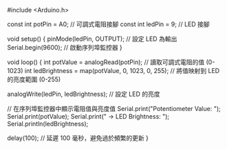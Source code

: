 #include <Arduino.h>

const int potPin = A0; // 可調式電阻接腳
const int ledPin = 9; // LED 接腳

void setup() {
  pinMode(ledPin, OUTPUT); // 設定 LED 為輸出
  Serial.begin(9600);      // 啟動序列埠監控器
}

void loop() {
  int potValue = analogRead(potPin); // 讀取可調式電阻的值 (0-1023)
  int ledBrightness = map(potValue, 0, 1023, 0, 255); // 將值映射到 LED 的亮度範圍 (0-255)

  analogWrite(ledPin, ledBrightness); // 設定 LED 的亮度

  // 在序列埠監控器中顯示電阻值與亮度值
  Serial.print("Potentiometer Value: ");
  Serial.print(potValue);
  Serial.print(" -> LED Brightness: ");
  Serial.println(ledBrightness);

  delay(100); // 延遲 100 毫秒，避免過於頻繁的更新
}